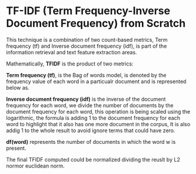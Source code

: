 # TF-IDF (Term Frequency-Inverse Document Frequency) from Scratch

This technique is a combination of two count-based metrics, Term frequency (tf) and Inverse document frequency (idf), is part of the information retrieval and text feature extraction areas.

Mathematically, **TFIDF** is the product of two metrics:



**Term frequency (tf)**, is the Bag of words model, is denoted by the frequency value of each word in a particualr document and is represented below as.


**Inverse document frequency (idf)** is the inverse of the document frequency for each word, we divide the number of documents by the document frequency for each word, this operation is being scaled using the logarithmic, the formula is adding 1 to the document frequency for each word to highlight that it also has one more document in the corpus, It is also addig 1 to the whole result to avoid ignore terms that could have zero.


**df(word)** represents the number of documents in which the word w is present.

The final TFIDF computed could be normalized dividing the reuslt by L2 normor euclidean norm.












